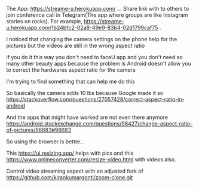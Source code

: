 The App: https://streame-u.herokuapp.com/ ...
Share link with to others to join conference call in Telegram(The app where groups are like Instagram stories on rocks).
For example, https://streame-u.herokuapp.com/1b24b1c2-02a8-49e9-83b4-02d1799caf75 .

I noticed that changing the camera settings on the phone help for the pictures but the videos are still in the wrong aspect ratio

if you do it this way you don't need to faceU app and you don't need so many other beauty apps because the problem is Android doesn't allow you to correct the hardwares aspect ratio for the camera

I'm trying to find something that can help me do this

So basically the camera adds 10 lbs because Google made it so https://stackoverflow.com/questions/27057428/correct-aspect-ratio-in-android

And the apps that might have worked are not even there anymore https://android.stackexchange.com/questions/98427/change-aspect-ratio-of-pictures/98683#98683

So using the browser is better...

This https://ui.resizing.app/ helps with pics and this https://www.onlineconverter.com/resize-video.html with videos also.

Control video streaming aspect with an adjusted fork of https://github.com/kirankumargonti/zoom-clone.git
